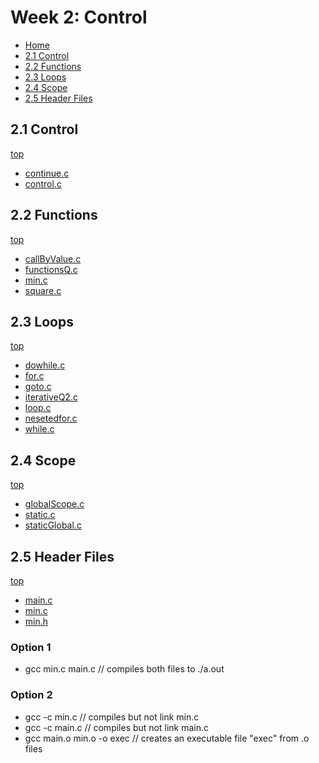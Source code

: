 # Week 2: Control
- [Home](https://github.com/danjshannon/cps-500-programming-and-data-structures#cps-500-data-structures)
- [2.1 Control](#21-Control)
- [2.2 Functions](#22-Functions) 
- [2.3 Loops](#23-Loops)
- [2.4 Scope](#24-Scope)
- [2.5 Header Files](#25-header-files)
## 2.1 Control
[top](#week-2-control)
- [continue.c](./continue.c)
- [control.c](./control.c)

## 2.2 Functions
[top](#week-2-control)
- [callByValue.c](./callByValue.c)
- [functionsQ.c](./functionsQ.c)
- [min.c](./min.c)
- [square.c](./square.c)

## 2.3 Loops
[top](#week-2-control)
- [dowhile.c](./dowhile.c)
- [for.c](./for.c)
- [goto.c](./goto.c)
- [iterativeQ2.c](./iteraticeQ2.c)
- [loop.c](./loop.c)
- [nesetedfor.c](./nestedfor.c)
- [while.c](./while.c)

## 2.4 Scope
[top](#week-2-control)
- [globalScope.c](./globalScope.c)
- [static.c](./static.c)
- [staticGlobal.c](./staticGlobal.c)

## 2.5 Header Files
[top](#week-2-control)
- [main.c](./headerFiles/main.c)
- [min.c](./headerFiles/min.c)
- [min.h](./headerFiles/min.h)
### Option 1
- gcc min.c main.c // compiles both files to ./a.out
### Option 2
- gcc -c min.c // compiles but not link min.c
- gcc -c main.c // compiles but not link main.c
- gcc main.o min.o -o exec // creates an executable file "exec" from .o files